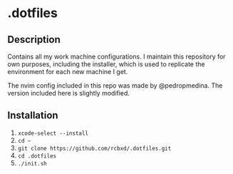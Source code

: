 # .dotfiles

## Description

Contains all my work machine configurations. I maintain this repository for own purposes, including the installer, which is used to replicate the environment for each new machine I get.

The nvim config included in this repo was made by @pedropmedina. The version included here is slightly modified.

## Installation

1. `xcode-select --install`
2. `cd ~`
3. `git clone https://github.com/rcbxd/.dotfiles.git`
4. `cd .dotfiles`
5. `./init.sh`
